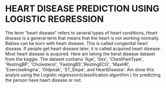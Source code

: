 
# HEART DISEASE PREDICTION USING LOGISTIC REGRESSION
 The term “heart disease” refers to several types of heart conditions, Heart disease is a general term that means that the heart is not working normally. Babies can be born with heart disease. This is called congenital heart disease. If people get heart disease later, it is called acquired heart disease. Most heart disease is acquired.
Here am taking the herat disease dataset from the kaggle. The dataset contains 'Age', 'Sex', 'ChestPainType', 'RestingBP', 'Cholesterol', 'FastingBS','RestingECG', 'MaxHR', 'ExerciseAngina', 'Oldpeak', 'ST_Slope', and HeartDisease'. Am done this analyis using the Logistic regression(classification algorithm ) for predicting the person have haert disease or not.
